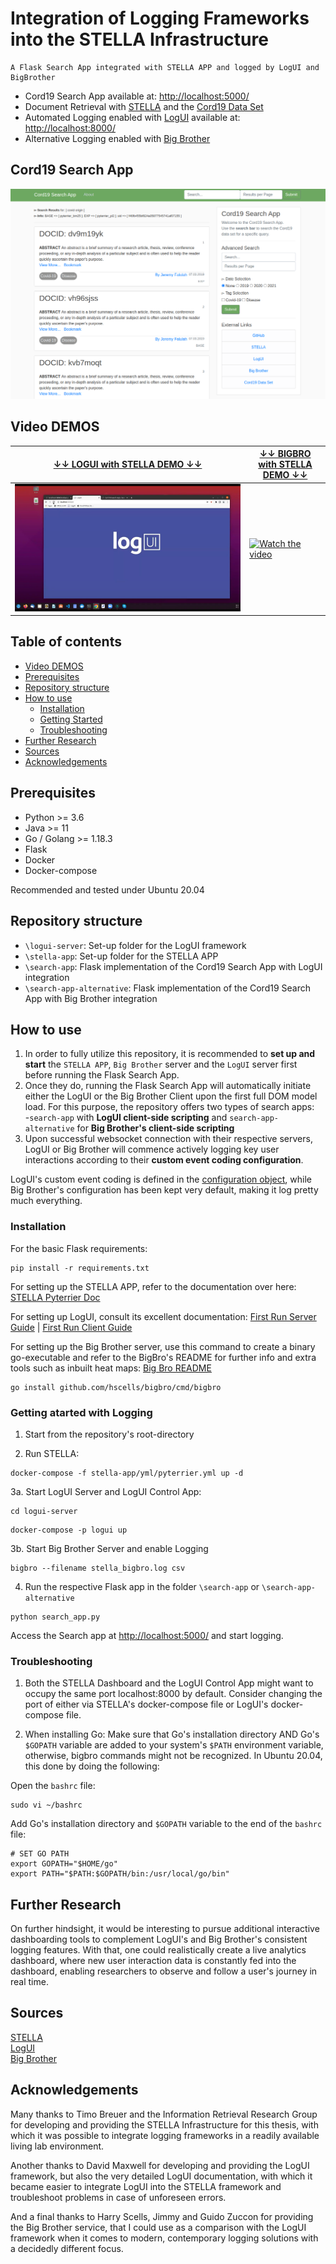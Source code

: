 # Integration of Logging Frameworks into the STELLA Infrastructure
```
A Flask Search App integrated with STELLA APP and logged by LogUI and BigBrother
```
* Cord19 Search App available at: [http://localhost:5000/](http://localhost:5000/)
* Document Retrieval with [STELLA](https://github.com/stella-project) and the [Cord19 Data Set](https://github.com/allenai/cord19)
* Automated Logging enabled with [LogUI](https://github.com/logui-framework) available at: [http://localhost:8000/](http://localhost:8000/)
* Alternative Logging enabled with [Big Brother](https://github.com/hscells/bigbro)  

## Cord19 Search App
![image info](./img/search_app.png)

## Video DEMOS
|[↓↓ LOGUI with STELLA DEMO ↓↓](https://www.youtube.com/watch?v=D47EbID5j14 "")|[↓↓ BIGBRO with STELLA DEMO ↓↓](https://www.youtube.com/watch?v=Zyt8CXORvpM "")|
| ----------- | ----------- |
|[![Watch the video](./img/logui_videothumbnail.jpg)](https://www.youtube.com/watch?v=D47EbID5j14)|[![Watch the video](https://i3.ytimg.com/vi/Zyt8CXORvpM/maxresdefault.jpg)](https://www.youtube.com/watch?v=Zyt8CXORvpM)|


## Table of contents
- [Video DEMOS](#video-demos)
- [Prerequisites](#prerequisites)
- [Repository structure](#repository-structure)
- [How to use](#how-to-use)
  - [Installation](#installation)
  - [Getting Started](#getting-started-with-logging)
  - [Troubleshooting](#troubleshooting)
- [Further Research](#further-research)
- [Sources](#sources)
- [Acknowledgements](#acknowledgements)



## Prerequisites
* Python >= 3.6
* Java >= 11
* Go / Golang >= 1.18.3
* Flask
* Docker
* Docker-compose

Recommended and tested under Ubuntu 20.04

## Repository structure
* `\logui-server`: Set-up folder for the LogUI framework
* `\stella-app`: Set-up folder for the STELLA APP
* `\search-app`: Flask implementation of the Cord19 Search App with LogUI integration 
* `\search-app-alternative`: Flask implementation of the Cord19 Search App with Big Brother integration 

## How to use
1. In order to fully utilize this repository, it is recommended to **set up and start** the `STELLA APP`, `Big Brother` server and the `LogUI` server first before running the Flask Search App.  
2. Once they do, running the Flask Search App will automatically initiate either the LogUI or the Big Brother Client upon the first full DOM model load. For this purpose, the repository offers two types of search apps:  
    -`search-app` with **LogUI client-side scripting** and `search-app-alternative` for **Big Brother's client-side scripting**
4. Upon successful websocket connection with their respective servers, LogUI or Big Brother will commence actively logging key user interactions according to their **custom event coding configuration**.

LogUI's custom event coding is defined in the [configuration object](https://github.com/AH-Tran/STELLA_LogUI/blob/main/search-app/static/logui_config.js), while Big Brother's configuration has been kept very default, making it log pretty much everything.
### Installation

For the basic Flask requirements:
```
pip install -r requirements.txt
```

For setting up the STELLA APP, refer to the documentation over here: [STELLA Pyterrier Doc](https://stella-project.org/stella-documentation/guides/pyterrier/)

For setting up LogUI, consult its excellent documentation:
[First Run Server Guide](https://github.com/logui-framework/server/wiki/First-Run-Guide) |
[First Run Client Guide](https://github.com/logui-framework/client/wiki/Quick-Start-Guide)

For setting up the Big Brother server, use this command to create a binary go-executable and refer to the BigBro's README for further info and extra tools such as inbuilt heat maps: [Big Bro README](https://github.com/hscells/bigbro)
```
go install github.com/hscells/bigbro/cmd/bigbro
```

### Getting atarted with Logging
1. Start from the repository's root-directory 

2. Run STELLA:
```
docker-compose -f stella-app/yml/pyterrier.yml up -d
```
3a. Start LogUI Server and LogUI Control App:
```
cd logui-server
```
```
docker-compose -p logui up
```
3b. Start Big Brother Server and enable Logging
```
bigbro --filename stella_bigbro.log csv
```
4. Run the respective Flask app in the folder `\search-app` or `\search-app-alternative`
```
python search_app.py
```
Access the Search app at [http://localhost:5000/](http://localhost:5000/) and start logging.

### Troubleshooting
1. Both the STELLA Dashboard and the LogUI Control App might want to occupy the same port localhost:8000 by default. Consider changing the port of either via STELLA's docker-compose file or LogUI's docker-compose file.   

2. When installing Go: Make sure that Go's installation directory AND Go's `$GOPATH` variable are added to your system's `$PATH` environment variable, otherwise, bigbro commands might not be recognized. In Ubuntu 20.04, this done by doing the following:  

Open the `bashrc` file:
```
sudo vi ~/bashrc
```
Add Go's installation directory and `$GOPATH` variable to the end of the `bashrc` file:
```
# SET GO PATH
export GOPATH="$HOME/go"
export PATH="$PATH:$GOPATH/bin:/usr/local/go/bin"
```

## Further Research
On further hindsight, it would be interesting to pursue additional interactive dashboarding tools to complement LogUI's and Big Brother's consistent logging features. With that, one could realistically create a live analytics dashboard, where new user interaction data is constantly fed into the dashboard, enabling researchers to observe and follow a user's journey in real time.

## Sources
[STELLA](https://stella-project.org/)  
[LogUI](https://github.com/logui-framework)  
[Big Brother](https://github.com/hscells/bigbro)  

## Acknowledgements
Many thanks to Timo Breuer and the Information Retrieval Research Group for developing and providing the STELLA Infrastructure for this thesis, with which it was possible to integrate logging frameworks in a readily available living lab environment.

Another thanks to David Maxwell for developing and providing the LogUI framework, but also the very detailed LogUI documentation, with which it became easier to integrate LogUI into the STELLA framework and troubleshoot problems in case of unforeseen errors.

And a final thanks to Harry Scells, Jimmy and Guido Zuccon for providing the Big Brother service, that I could use as a comparison with the LogUI framework when it comes to modern, contemporary logging solutions with a decidedly different focus.
